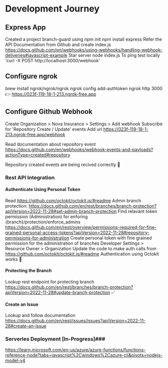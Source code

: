 

# Development Journey #

## Express App ##
Created a project branch-guard using npm init
npm install express
Refer the API Documentation from Github and create index.js https://docs.github.com/en/webhooks/using-webhooks/handling-webhook-deliveries#javascript-example
Star server node index.js
To ping test locally  'curl -X POST http://localhost:3000/webhook'

## Configure ngrok ##
brew install ngrok/ngrok/ngrok
ngrok config add-authtoken <your-token>
ngrok http 3000 👉 https://023f-119-18-1-213.ngrok-free.app


## Configure Github Webhook ##
Create Organization > Nova Insurance > Settings > Add webhook
Subscribe for 'Repository Create / Update' events
Add url https://023f-119-18-1-213.ngrok-free.app/webhook

Read documentation about repository event
https://docs.github.com/en/webhooks/webhook-events-and-payloads?actionType=created#repository


Repository created events are being recived correctly 🎉

### Rest API Integration ###


#### Authenticate Using Personal Token ####
Read https://github.com/octokit/octokit.js/#readme
Admin branch protection: https://docs.github.com/en/rest/branches/branch-protection?apiVersion=2022-11-28#set-admin-branch-protection
Find relavant token permission (Administration) for enforing {branch}/protection/enforce_admins https://docs.github.com/en/rest/overview/permissions-required-for-fine-grained-personal-access-tokens?apiVersion=2022-11-28#repository-permissions-for-administration
Create personal token with fine grained permission for the administration of branches Developer Settings > Resource Owner > Organization
Update the code to make auth calls from https://github.com/octokit/octokit.js/#readme
Authentication using Octokit works  🎉

#### Protecting the Branch ####

Lookup rest endpoint for protecting branch 
https://docs.github.com/en/rest/branches/branch-protection?apiVersion=2022-11-28#update-branch-protection ✅


#### Create an Issue ####

Lookup and follow documentation
https://docs.github.com/en/rest/issues/issues?apiVersion=2022-11-28#create-an-issue

### Serverles Deployment [In-Progress]###

https://learn.microsoft.com/en-us/azure/azure-functions/functions-reference-node?tabs=javascript%2Cwindows%2Cazure-cli&pivots=nodejs-model-v4
